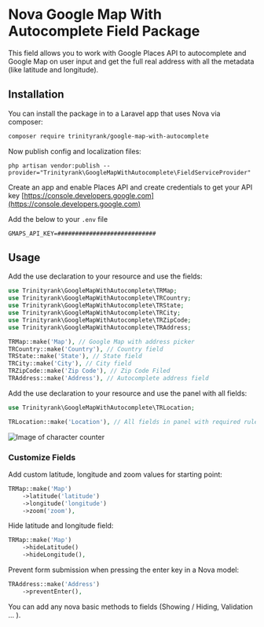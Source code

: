 # Nova Google Map With Autocomplete Field Package

This field allows you to work with Google Places API to autocomplete and Google Map on user input and get the full real address with all the metadata (like latitude and longitude).

## Installation

You can install the package in to a Laravel app that uses Nova via composer:

```bash
composer require trinityrank/google-map-with-autocomplete
```

Now publish config and localization files:

```shell
php artisan vendor:publish --provider="Trinityrank\GoogleMapWithAutocomplete\FieldServiceProvider"
```

Create an app and enable Places API and create credentials to get your API key
[https://console.developers.google.com](https://console.developers.google.com)

Add the below to your `.env` file

```shell
GMAPS_API_KEY=############################
```

## Usage

Add the use declaration to your resource and use the fields:

```php
use Trinityrank\GoogleMapWithAutocomplete\TRMap;
use Trinityrank\GoogleMapWithAutocomplete\TRCountry;
use Trinityrank\GoogleMapWithAutocomplete\TRState;
use Trinityrank\GoogleMapWithAutocomplete\TRCity;
use Trinityrank\GoogleMapWithAutocomplete\TRZipCode;
use Trinityrank\GoogleMapWithAutocomplete\TRAddress;

TRMap::make('Map'), // Google Map with address picker
TRCountry::make('Country'), // Country field
TRState::make('State'), // State field
TRCity::make('City'), // City field
TRZipCode::make('Zip Code'), // Zip Code Filed
TRAddress::make('Address'), // Autocomplete address field
```

Add the use declaration to your resource and use the panel with all fields:

```php
use Trinityrank\GoogleMapWithAutocomplete\TRLocation;

TRLocation::make('Location'), // All fields in panel with required rule
```

![Image of character counter](docs/screenshot-fields.png)

### Customize Fields

Add custom latitude, longitude and zoom values for starting point:

```php
TRMap::make('Map')
    ->latitude('latitude')
    ->longitude('longitude')
    ->zoom('zoom'),
```

Hide latitude and longitude field:

```php
TRMap::make('Map')
    ->hideLatitude()
    ->hideLongitude(),
```

Prevent form submission when pressing the enter key in a Nova model:

```php
TRAddress::make('Address')
    ->preventEnter(),
```

You can add any nova basic methods to fields (Showing / Hiding, Validation ... ).